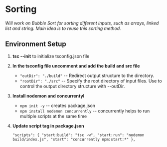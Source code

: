 # Sorting

_Will work on Bubble Sort for sorting different inputs, such as arrays, linked list and string. Main idea is to reuse this sorting method._

## Environment Setup

1. **tsc --init** to initialize tsconfig.json file

2. **In the tsconfig file uncomment and add the build and src file**

   - `"outDir": "./build"` -- Redirect output structure to the directory.
   - `"rootDir": "./src"` -- Specify the root directory of input files. Use to control the output directory structure with --outDir.

3. **Install nodemon and concurrentyl**

   - `npm init -y` -- creates package.json
   - `npm install nodemon concurrently` -- concurrently helps to run multiple scripts at the same time

4. **Update script tag in package.json**

   `"scripts": { "start:build": "tsc -w", "start:run": "nodemon build/index.js", "start": "concurrently npm:start:*" },`

